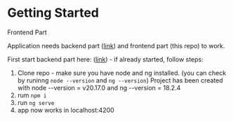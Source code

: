 # Getting Started
Frontend Part

Application needs backend part ([link](https://github.com/matiolsz/VotingApp)) and frontend part (this repo) to work.

First start backend part here: ([link](https://github.com/matiolsz/VotingApp)) - if already started, follow steps:

1) Clone repo - make sure you have node and ng installed. (you can check by runinng `node --version` and `ng --version`)
    Project has been created with node --version = v20.17.0 and ng --version = 18.2.4
2) rum `npm i`
4) run `ng serve`
5) app now works in localhost:4200
